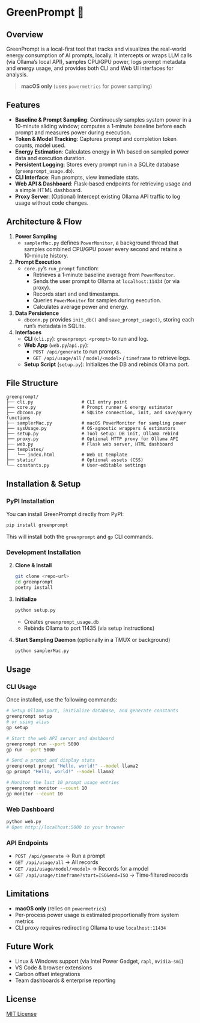 # GreenPrompt 🌱

## Overview
GreenPrompt is a local-first tool that tracks and visualizes the real-world energy consumption of AI prompts, locally. It intercepts or wraps LLM calls (via Ollama’s local API), samples CPU/GPU power, logs prompt metadata and energy usage, and provides both CLI and Web UI interfaces for analysis.

> **macOS only** (uses `powermetrics` for power sampling)

## Features
- **Baseline & Prompt Sampling**: Continuously samples system power in a 10‑minute sliding window; computes a 1‑minute baseline before each prompt and measures power during execution.
- **Token & Model Tracking**: Captures prompt and completion token counts, model used.
- **Energy Estimation**: Calculates energy in Wh based on sampled power data and execution duration.
- **Persistent Logging**: Stores every prompt run in a SQLite database (`greenprompt_usage.db`).
- **CLI Interface**: Run prompts, view immediate stats.
- **Web API & Dashboard**: Flask-based endpoints for retrieving usage and a simple HTML dashboard.
- **Proxy Server**: (Optional) Intercept existing Ollama API traffic to log usage without code changes.

## Architecture & Flow
1. **Power Sampling**  
   - `samplerMac.py` defines `PowerMonitor`, a background thread that samples combined CPU/GPU power every second and retains a 10‑minute history.
2. **Prompt Execution**  
   - `core.py`’s `run_prompt` function:
     - Retrieves a 1‑minute baseline average from `PowerMonitor`.
     - Sends the user prompt to Ollama at `localhost:11434` (or via proxy).
     - Records start and end timestamps.
     - Queries `PowerMonitor` for samples during execution.
     - Calculates average power and energy.
3. **Data Persistence**  
   - `dbconn.py` provides `init_db()` and `save_prompt_usage()`, storing each run’s metadata in SQLite.
4. **Interfaces**  
   - **CLI** (`cli.py`): `greenprompt <prompt>` to run and log.
   - **Web App** (`web.py`/`api.py`):  
     - `POST /api/generate` to run prompts.  
     - `GET /api/usage/all` / `model/<model>` / `timeframe` to retrieve logs.
   - **Setup Script** (`setup.py`): Initializes the DB and rebinds Ollama port.

## File Structure
```
greenprompt/
├── cli.py                  # CLI entry point
├── core.py                 # Prompt runner & energy estimator
├── dbconn.py               # SQLite connection, init, and save/query functions
├── samplerMac.py           # macOS PowerMonitor for sampling power
├── sysUsage.py             # OS-agnostic wrappers & estimators
├── setup.py                # Tool setup: DB init, Ollama rebind
├── proxy.py                # Optional HTTP proxy for Ollama API
├── web.py                  # Flask web server, HTML dashboard
├── templates/
│   └── index.html          # Web UI template
├── static/                 # Optional assets (CSS)
└── constants.py            # User-editable settings
```

## Installation & Setup

### PyPI Installation
You can install GreenPrompt directly from PyPI:

```bash
pip install greenprompt
```

This will install both the `greenprompt` and `gp` CLI commands.

### Development Installation
2. **Clone & Install**  
   ```bash
   git clone <repo-url>
   cd greenprompt
   poetry install
   ```

3. **Initialize**  
   ```bash
   python setup.py
   ```
   - Creates `greenprompt_usage.db`  
   - Rebinds Ollama to port 11435 (via setup instructions)

4. **Start Sampling Daemon** (optionally in a TMUX or background)  
   ```bash
   python samplerMac.py
   ```

## Usage

### CLI Usage
Once installed, use the following commands:

```bash
# Setup Ollama port, initialize database, and generate constants
greenprompt setup
# or using alias
gp setup

# Start the web API server and dashboard
greenprompt run --port 5000
gp run --port 5000

# Send a prompt and display stats
greenprompt prompt "Hello, world!" --model llama2
gp prompt "Hello, world!" --model llama2

# Monitor the last 10 prompt usage entries
greenprompt monitor --count 10
gp monitor --count 10
```

### Web Dashboard
```bash
python web.py
# Open http://localhost:5000 in your browser
```

### API Endpoints
- `POST /api/generate` → Run a prompt  
- `GET /api/usage/all` → All records  
- `GET /api/usage/model/<model>` → Records for a model  
- `GET /api/usage/timeframe?start=ISO&end=ISO` → Time‑filtered records  

## Limitations
- **macOS only** (relies on `powermetrics`)  
- Per-process power usage is estimated proportionally from system metrics  
- CLI proxy requires redirecting Ollama to use `localhost:11434`

## Future Work
- Linux & Windows support (via Intel Power Gadget, `rapl`, `nvidia-smi`)  
- VS Code & browser extensions  
- Carbon offset integrations  
- Team dashboards & enterprise reporting

## License
[MIT License](LICENSE)
